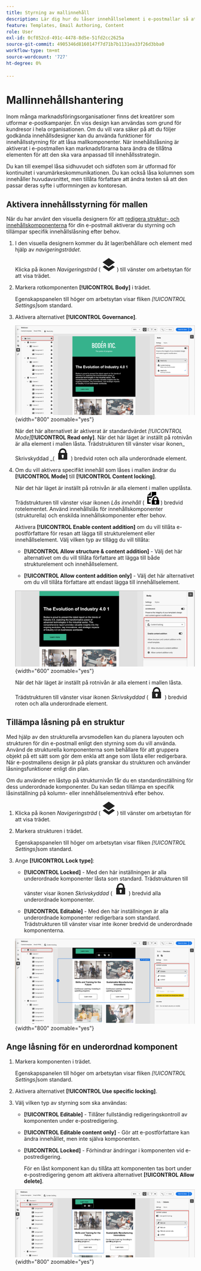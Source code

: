 ```yaml
---
title: Styrning av mallinnehåll
description: Lär dig hur du låser innehållselement i e-postmallar så att du kan styra hur de kan ändras för användning på kontoresor.
feature: Templates, Email Authoring, Content
role: User
exl-id: 0cf852cd-491c-4478-8d5e-51fd2cc2625a
source-git-commit: 4905346d8160147f7d71b7b1131ea33f26d3bba0
workflow-type: tm+mt
source-wordcount: '727'
ht-degree: 0%

---
```


# Mallinnehållshantering

Inom många marknadsföringsorganisationer finns det kreatörer som utformar e-postkampanjer. En viss design kan användas som grund för kundresor i hela organisationen. Om du vill vara säker på att du följer godkända innehållsdesigner kan du använda funktioner för innehållsstyrning för att låsa mallkomponenter. När innehållslåsning är aktiverat i e-postmallen kan marknadsförarna bara ändra de tillåtna elementen för att den ska vara anpassad till innehållsstrategin.

Du kan till exempel låsa sidhuvudet och sidfoten som är utformad för kontinuitet i varumärkeskommunikationen. Du kan också låsa kolumnen som innehåller huvudavsnittet, men tillåta författare att ändra texten så att den passar deras syfte i utformningen av kontoresan.

## Aktivera innehållsstyrning för mallen

När du har använt den visuella designern för att [redigera struktur- och innehållskomponenterna](./email-template-authoring.md) för din e-postmall aktiverar du styrning och tillämpar specifik innehållslåsning efter behov.

1. I den visuella designern kommer du åt lager/behållare och element med hjälp av _navigeringsträdet_.

   Klicka på ikonen _Navigeringsträd_ ( ![länkikon](../assets/do-not-localize/icon-navigation-tree.svg) ) till vänster om arbetsytan för att visa trädet.

1. Markera rotkomponenten **[!UICONTROL Body]** i trädet.

   Egenskapspanelen till höger om arbetsytan visar fliken _[!UICONTROL Settings]_&#x200B;som standard.

1. Aktivera alternativet **[!UICONTROL Governance]**.

   ![Aktivera styrning för en e-postmall](./assets/governance-template-enable.png){width="800" zoomable="yes"}

   När det här alternativet är aktiverat är standardvärdet _[!UICONTROL Mode]_&#x200B;**[!UICONTROL Read only]**. När det här läget är inställt på rotnivån är alla element i mallen låsta. Trädstrukturen till vänster visar ikonen_ Skrivskyddad _( ![Skrivskyddad ikon](../assets/do-not-localize/icon-tree-lock.svg) ) bredvid roten och alla underordnade element.

1. Om du vill aktivera specifikt innehåll som låses i mallen ändrar du **[!UICONTROL Mode]** till **[!UICONTROL Content locking]**.

   När det här läget är inställt på rotnivån är alla element i mallen upplåsta. Trädstrukturen till vänster visar ikonen _Lås innehåll_ ( ![Ikonen Lås innehåll](../assets/do-not-localize/icon-tree-content-lock.svg) ) bredvid rotelementet. Använd innehållslås för innehållskomponenter (strukturella) och enskilda innehållskomponenter efter behov.

   Aktivera **[!UICONTROL Enable content addition]** om du vill tillåta e-postförfattare för resan att lägga till strukturelement eller innehållselement. Välj vilken typ av tillägg du vill tillåta:

   * **[!UICONTROL Allow structure & content addition]** - Välj det här alternativet om du vill tillåta författare att lägga till både strukturelement och innehållselement.

   * **[!UICONTROL Allow content addition only]** - Välj det här alternativet om du vill tillåta författare att endast lägga till innehållselement.

   ![Aktivera innehållstillägg](./assets/governance-template-content-additions.png){width="600" zoomable="yes"}

   När det här läget är inställt på rotnivån är alla element i mallen låsta. Trädstrukturen till vänster visar ikonen _Skrivskyddad_ ( ![Skrivskyddad ikon](../assets/do-not-localize/icon-tree-lock.svg) ) bredvid roten och alla underordnade element.
<!-- 

   
- ![Link icon](../assets/do-not-localize/icon-navigation-tree.svg)
- ![Read only icon](../assets/do-not-localize/icon-tree-lock.svg)
- ![Content edit icon](../assets/do-not-localize/icon-tree-content-lock.svg)
- ![Content edit icon](../assets/do-not-localize/icon-tree-edit-text.svg)
- ![Edit element](../assets/do-not-localize/icon-edit.svg) -->

## Tillämpa låsning på en struktur

Med hjälp av den strukturella arvsmodellen kan du planera layouten och strukturen för din e-postmall enligt den styrning som du vill använda. Använd de strukturella komponenterna som behållare för att gruppera objekt på ett sätt som gör dem enkla att ange som låsta eller redigerbara. När e-postmallens design är på plats granskar du strukturen och använder låsningsfunktioner enligt din plan.

Om du använder en låstyp på strukturnivån får du en standardinställning för dess underordnade komponenter. Du kan sedan tillämpa en specifik låsinställning på kolumn- eller innehållselementnivå efter behov.

1. Klicka på ikonen _Navigeringsträd_ ( ![länkikon](../assets/do-not-localize/icon-navigation-tree.svg) ) till vänster om arbetsytan för att visa trädet.

1. Markera strukturen i trädet.

   Egenskapspanelen till höger om arbetsytan visar fliken _[!UICONTROL Settings]_&#x200B;som standard.

1. Ange **[!UICONTROL Lock type]**:

   * **[!UICONTROL Locked]** - Med den här inställningen är alla underordnade komponenter låsta som standard. Trädstrukturen till vänster visar ikonen _Skrivskyddad_ ( ![Skrivskyddad ikon](../assets/do-not-localize/icon-tree-lock.svg) ) bredvid alla underordnade komponenter.

   * **[!UICONTROL Editable]** - Med den här inställningen är alla underordnade komponenter redigerbara som standard. Trädstrukturen till vänster visar inte ikoner bredvid de underordnade komponenterna.

   ![Använda innehållslås för en strukturell komponent](./assets/governance-template-structure-locking.png){width="800" zoomable="yes"}

## Ange låsning för en underordnad komponent

1. Markera komponenten i trädet.

   Egenskapspanelen till höger om arbetsytan visar fliken _[!UICONTROL Settings]_&#x200B;som standard.

1. Aktivera alternativet **[!UICONTROL Use specific locking]**.

1. Välj vilken typ av styrning som ska användas:

   * **[!UICONTROL Editable]** - Tillåter fullständig redigeringskontroll av komponenten under e-postredigering.
   * **[!UICONTROL Editable content only]** - Gör att e-postförfattare kan ändra innehållet, men inte själva komponenten.
   * **[!UICONTROL Locked]** - Förhindrar ändringar i komponenten vid e-postredigering.

     För en låst komponent kan du tillåta att komponenten tas bort under e-postredigering genom att aktivera alternativet **[!UICONTROL Allow delete]**.

   ![Tillämpa innehållslåsning på en underordnad komponent](./assets/governance-template-component-locking.png){width="800" zoomable="yes"}
